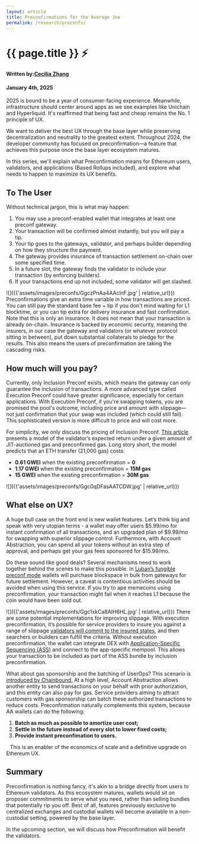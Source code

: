 ```yaml
---
layout: article
title: Preconfirmations for the Average Joe
permalink: /research/preconfs/
---
```

<div class="title-container">
    <h1 class="title">{{ page.title }} ⚡️</h1>
</div>

#### Written by:**[Cecilia Zhang](https://x.com/ceciliaz030)**
#### January 4th, 2025

2025 is bound to be a year of consumer-facing experience. Meanwhile, infrastructure should center around apps as we see examples like Unichain and Hyperliquid. It's reaffirmed that being fast and cheap remains the No. 1 principle of UX.

We want to deliver the best UX through the base layer while preserving decentralization and neutrality to the greatest extent. Throughout 2024, the developer community has focused on preconfirmation—a feature that achieves this purpose once the base layer ecosystem matures.

In this series, we'll explain what Preconfirmation means for Ethereum users, validators, and applications (Based Rollups included), and explore what needs to happen to maximize its UX benefits.

## To The User
Without technical jargon, this is what may happen:
1. You may use a preconf-enabled wallet that integrates at least one preconf gateway.
2. Your transaction will be confirmed almost instantly, but you will pay a tip.
3. Your tip goes to the gateways, validator, and perhaps builder depending on how they structure the payment.
4. The gateway provides insurance of transaction settlement on-chain over some specified time.
5. In a future slot, the gateway finds the validator to include your transaction (by enforcing builders).
6. If your transactions end up not included, some validator will get slashed.

![]({{'assets/images/preconfs/GgczPnAa4AAclnF.jpg' | relative_url}}) Preconfirmations give an extra time variable in how transactions are priced. You can still pay the standard base fee + tip if you don't mind waiting for L1 blocktime, or you can tip extra for delivery insurance and fast confirmation. Note that this is only an insurance. It does not mean that your transaction is already on-chain. Insurance is backed by economic security, meaning the insurers, in our case the gateway and validators (or whatever protocol sitting in between), put down substantial collaterals to pledge for the results. This also means the users of preconfirmation are taking the cascading risks.

## How much will you pay?
Currently, only Inclusion Preconf exists, which means the gateway can only guarantee the inclusion of transactions. A more advanced type called Execution Preconf could have greater significance, especially for certain applications. With Execution Preconf, if you're swapping tokens, you are promised the pool's outcome, including price and amount with slippage—not just confirmation that your swap was included (which could still fail). This sophisticated version is more difficult to price and will cost more.

For simplicity, we only discuss the pricing of Inclusion Preconf. <a href="https://research.lido.fi/t/a-pricing-model-for-inclusion-preconfirmations/9136" target="_blank">This article</a> presents a model of the validator’s expected return under a given amount of JIT-auctioned gas and preconfirmed gas. Long story short, the model predicts that an ETH transfer (21,000 gas) costs:

* **0.61 GWEI** when the existing preconfirmation = **0**
* **1.17 GWEI** when the existing preconfirmation = **15M gas**
* **15 GWEI** when the existing preconfirmation = **30M gas**

![]({{'assets/images/preconfs/Ggc0qDFasAATCDW.jpg' | relative_url}})

## What else on UX?
A huge bull case on the front end is new wallet features. Let’s think big and speak with very utopian terms - a wallet may offer users $5.99/mo for instant confirmation of all transactions, and an upgraded plan of $9.99/mo for swapping with superior slippage control. Furthermore, with Account Abstraction, you can spend all your tokens without an extra step of approval, and perhaps get your gas fees sponsored for $15.99/mo.

Do these sound like good deals? Several mechanisms need to work together behind the scenes to make this possible. In <a href="https://docs.luban.wtf/learn/fundamentals/preconf_fungibility" target="_blank">Luban’s fungible preconf mode</a> wallets will purchase blockspace in bulk from gateways for future settlement. However, a caveat is contentious activities should be avoided when using this service. If you try to ape memecoins using preconfirmation, your transaction might fail when it reaches L1 because the coin would have been sold out.

![]({{'assets/images/preconfs/Ggc1xkCa8AIH6HL.jpg' | relative_url}}) There are some potential implementations for improving slippage. With execution preconfirmation, it’s possible for service providers to insure you against a range of slippage <a href="https://ethresear.ch/t/based-proposer-commitments-ethereum-s-marketplace-for-proposer-commitments/19517" target="_blank">validators will commit to the insured states</a>, and then searchers or builders can fulfill the criteria. Without execution preconfirmation, the wallet can integrate DEX with <a href="https://sorellalabs.xyz/writing/a-new-era-of-defi-with-ass" target="_blank">Application-Specific Sequencing (ASS)</a> and connect to the app-specific mempool. This allows your transaction to be included as part of the ASS bundle by inclusion preconfirmation.

What about gas sponsorship and the batching of UserOps? This scenario is <a href="https://research.chainbound.io/integrating-account-abstraction-and-inclusion-preconfirmations" target="_blank">introduced by Chainbound.</a> At a high level, Account Abstraction allows another entity to send transactions on your behalf with prior authorization, and this entity can also pay for gas. Service providers aiming to attract customers with gas sponsorship can batch these authorized transactions to reduce costs. Preconfirmation naturally complements this system, because AA wallets can do the following:

1. **Batch as much as possible to amortize user cost;**
2. **Settle in the future instead of every slot to lower fixed costs;**
3. **Provide instant preconfimation to users.**

⠀This is an enabler of the economics of scale and a definitive upgrade on Ethereum UX.

## Summary
Preconfirmation is nothing fancy, it's akin to a bridge directly from users to Ethereum validators. As this ecosystem matures, wallets would sit on proposer commitments to serve what you need, rather than selling bundles that potentially rip you off. Best of all, features previously exclusive to centralized exchanges and custodial wallets will become available in a non-custodial setting, powered by the base layer.

In the upcoming section, we will discuss how Preconfirmation will benefit the validators.
